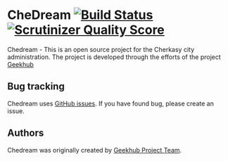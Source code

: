 CheDream [![Build Status](https://travis-ci.org/geekhub-php/CheDream2.png?branch=develop)](https://travis-ci.org/geekhub-php/CheDream2) [![Scrutinizer Quality Score](https://scrutinizer-ci.com/g/geekhub-php/CheDream2/badges/quality-score.png?s=4ecfb52f0cdd36aa70177671d39b84303806c548)](https://scrutinizer-ci.com/g/geekhub-php/CheDream2/)
========

Chedream - This is an open source project for the Cherkasy city administration.
The project is developed through the efforts of the project [Geekhub][1]

Bug tracking
------------

Chedream uses [GitHub issues](https://github.com/geekhub-php/CheDream2/issues).
If you have found bug, please create an issue.

Authors
-------

Chedream was originally created by [Geekhub Project Team](http://geekhub.ck.ua).

[1]:  http://geekhub.ck.ua/
